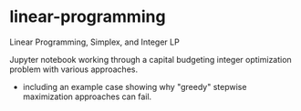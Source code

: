 # linear-programming
Linear Programming, Simplex, and Integer LP

Jupyter notebook working through a capital budgeting integer optimization problem with various approaches.
- including an example case showing why "greedy" stepwise maximization approaches can fail.
